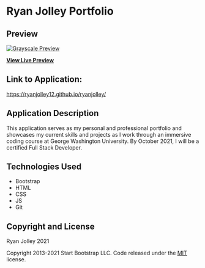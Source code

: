 # Ryan Jolley Portfolio

## Preview

[![Grayscale Preview](https://assets.startbootstrap.com/img/screenshots/themes/grayscale.png)](https://startbootstrap.github.io/startbootstrap-grayscale/)

**[View Live Preview](https://startbootstrap.github.io/startbootstrap-grayscale/)**

## Link to Application: 

https://ryanjolley12.github.io/ryanjolley/

## Application Description

This application serves as my personal and professional portfolio and showcases my current skills and projects as I work through an immersive coding course at George Washington University. By October 2021, I will be a certified Full Stack Developer.

## Technologies Used 

* Bootstrap
* HTML
* CSS
* JS
* Git

## Copyright and License

Ryan Jolley 2021

Copyright 2013-2021 Start Bootstrap LLC. Code released under the [MIT](https://github.com/StartBootstrap/startbootstrap-grayscale/blob/master/LICENSE) license.
